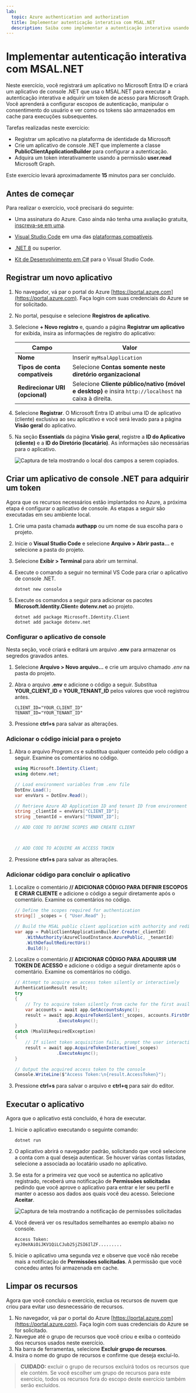 ```yaml
---
lab:
  topic: Azure authentication and authorization
  title: Implementar autenticação interativa com MSAL.NET
  description: Saiba como implementar a autenticação interativa usando o SDK MSAL.NET e adquirir um token.
---
```


# Implementar autenticação interativa com MSAL.NET

Neste exercício, você registrará um aplicativo no Microsoft Entra ID e criará um aplicativo de console .NET que usa o MSAL.NET para executar a autenticação interativa e adquirir um token de acesso para Microsoft Graph. Você aprenderá a configurar escopos de autenticação, manipular o consentimento do usuário e ver como os tokens são armazenados em cache para execuções subsequentes. 

Tarefas realizadas neste exercício:

* Registrar um aplicativo na plataforma de identidade da Microsoft
* Crie um aplicativo de console .NET que implemente  a classe **PublicClientApplicationBuilder** para configurar a autenticação.
* Adquira um token interativamente usando a permissão **user.read** Microsoft Graph.

Este exercício levará aproximadamente **15** minutos para ser concluído.

## Antes de começar

Para realizar o exercício, você precisará do seguinte:

* Uma assinatura do Azure. Caso ainda não tenha uma avaliação gratuita, [inscreva-se em uma](https://azure.microsoft.com/).

* [Visual Studio Code](https://code.visualstudio.com/) em uma das [plataformas compatíveis](https://code.visualstudio.com/docs/supporting/requirements#_platforms).

* [.NET 8](https://dotnet.microsoft.com/en-us/download/dotnet/8.0) ou superior.

* [Kit de Desenvolvimento em C#](https://marketplace.visualstudio.com/items?itemName=ms-dotnettools.csdevkit) para o Visual Studio Code.

## Registrar um novo aplicativo

1. No navegador, vá par o portal do Azure [https://portal.azure.com](https://portal.azure.com). Faça login com suas credenciais do Azure se for solicitado.

1. No portal, pesquise e selecione **Registros de aplicativo**. 

1. Selecione **+ Novo registro** e, quando a página **Registrar um aplicativo** for exibida, insira as informações de registro do aplicativo:

    | Campo | Valor |
    |--|--|
    | **Nome** | Inserir `myMsalApplication`  |
    | **Tipos de conta compatíveis** | Selecione **Contas somente neste diretório organizacional** |
    | **Redirecionar URI (opcional)** | Selecione **Cliente público/nativo (móvel e desktop)** e insira `http://localhost` na caixa à direita. |

1. Selecione **Registrar**. O Microsoft Entra ID atribui uma ID de aplicativo (cliente) exclusiva ao seu aplicativo e você será levado para a página **Visão geral** do aplicativo. 

1. Na seção **Essentials** da página **Visão geral**, registre a **ID do Aplicativo (cliente)** e a **ID do Diretório (locatário)**. As informações são necessárias para o aplicativo.

    ![Captura de tela mostrando o local dos campos a serem copiados.](./media/01-app-directory-id-location.png)
 
## Criar um aplicativo de console .NET para adquirir um token

Agora que os recursos necessários estão implantados no Azure, a próxima etapa é configurar o aplicativo de console. As etapas a seguir são executadas em seu ambiente local.

1. Crie uma pasta chamada **authapp** ou um nome de sua escolha para o projeto.

1. Inicie o **Visual Studio Code** e selecione **Arquivo > Abrir pasta…** e selecione a pasta do projeto.

1. Selecione **Exibir > Terminal** para abrir um terminal.

1. Execute o comando a seguir no terminal VS Code para criar o aplicativo de console .NET.

    ```
    dotnet new console
    ```

1. Execute os comandos a seguir para adicionar os pacotes **Microsoft.Identity.Client**e **dotenv.net** ao projeto.

    ```
    dotnet add package Microsoft.Identity.Client
    dotnet add package dotenv.net
    ```

### Configurar o aplicativo de console

Nesta seção, você criará e editará um arquivo **.env** para armazenar os segredos gravados antes. 

1. Selecione **Arquivo > Novo arquivo…** e crie um arquivo chamado *.env* na pasta do projeto.

1. Abra o arquivo **.env** e adicione o código a seguir. Substitua **YOUR_CLIENT_ID** e **YOUR_TENANT_ID** pelos valores que você registrou antes.

    ```
    CLIENT_ID="YOUR_CLIENT_ID"
    TENANT_ID="YOUR_TENANT_ID"
    ```

1. Pressione **ctrl+s** para salvar as alterações.

### Adicionar o código inicial para o projeto

1. Abra o arquivo *Program.cs* e substitua qualquer conteúdo pelo código a seguir. Examine os comentários no código.

    ```csharp
    using Microsoft.Identity.Client;
    using dotenv.net;
    
    // Load environment variables from .env file
    DotEnv.Load();
    var envVars = DotEnv.Read();
    
    // Retrieve Azure AD Application ID and tenant ID from environment variables
    string _clientId = envVars["CLIENT_ID"];
    string _tenantId = envVars["TENANT_ID"];
    
    // ADD CODE TO DEFINE SCOPES AND CREATE CLIENT 
    
    
    
    // ADD CODE TO ACQUIRE AN ACCESS TOKEN
    
    
    ```

1. Pressione **ctrl+s** para salvar as alterações.

### Adicionar código para concluir o aplicativo

1. Localize o comentário **// ADICIONAR CÓDIGO PARA DEFINIR ESCOPOS E CRIAR CLIENTE** e adicione o código a seguir diretamente após o comentário. Examine os comentários no código.

    ```csharp
    // Define the scopes required for authentication
    string[] _scopes = { "User.Read" };
    
    // Build the MSAL public client application with authority and redirect URI
    var app = PublicClientApplicationBuilder.Create(_clientId)
        .WithAuthority(AzureCloudInstance.AzurePublic, _tenantId)
        .WithDefaultRedirectUri()
        .Build();
    ```

1. Localize o comentário **// ADICIONAR CÓDIGO PARA ADQUIRIR UM TOKEN DE ACESSO** e adicione o código a seguir diretamente após o comentário. Examine os comentários no código.

    ```csharp
    // Attempt to acquire an access token silently or interactively
    AuthenticationResult result;
    try
    {
        // Try to acquire token silently from cache for the first available account
        var accounts = await app.GetAccountsAsync();
        result = await app.AcquireTokenSilent(_scopes, accounts.FirstOrDefault())
                    .ExecuteAsync();
    }
    catch (MsalUiRequiredException)
    {
        // If silent token acquisition fails, prompt the user interactively
        result = await app.AcquireTokenInteractive(_scopes)
                    .ExecuteAsync();
    }
    
    // Output the acquired access token to the console
    Console.WriteLine($"Access Token:\n{result.AccessToken}");
    ```

1. Pressione **ctrl+s** para salvar o arquivo e **ctrl+q** para sair do editor.

## Executar o aplicativo

Agora que o aplicativo está concluído, é hora de executar. 

1. Inicie o aplicativo executando o seguinte comando:

    ```
    dotnet run
    ```

1. O aplicativo abrirá o navegador padrão, solicitando que você selecione a conta com a qual deseja autenticar. Se houver várias contas listadas, selecione a associada ao locatário usado no aplicativo.

1. Se esta for a primeira vez que você se autentica no aplicativo registrado, receberá uma notificação de **Permissões solicitadas** pedindo que você aprove o aplicativo para entrar e ler seu perfil e manter o acesso aos dados aos quais você deu acesso. Selecione **Aceitar**.

    ![Captura de tela mostrando a notificação de permissões solicitadas](./media/01-granting-permission.png)

1. Você deverá ver os resultados semelhantes ao exemplo abaixo no console.

    ```
    Access Token:
    eyJ0eXAiOiJKV1QiLCJub25jZSI6IlZF.........
    ```

1. Inicie o aplicativo uma segunda vez e observe que você não recebe mais a notificação de **Permissões solicitadas**. A permissão que você concedeu antes foi armazenada em cache.

## Limpar os recursos

Agora que você concluiu o exercício, exclua os recursos de nuvem que criou para evitar uso desnecessário de recursos.

1. No navegador, vá par o portal do Azure [https://portal.azure.com](https://portal.azure.com). Faça login com suas credenciais do Azure se for solicitado.
1. Navegue até o grupo de recursos que você criou e exiba o conteúdo dos recursos usados neste exercício.
1. Na barra de ferramentas, selecione **Excluir grupo de recursos**.
1. Insira o nome do grupo de recursos e confirme que deseja excluí-lo.

> **CUIDADO:** excluir o grupo de recursos excluirá todos os recursos que ele contém. Se você escolher um grupo de recursos para este exercício, todos os recursos fora do escopo deste exercício também serão excluídos.
